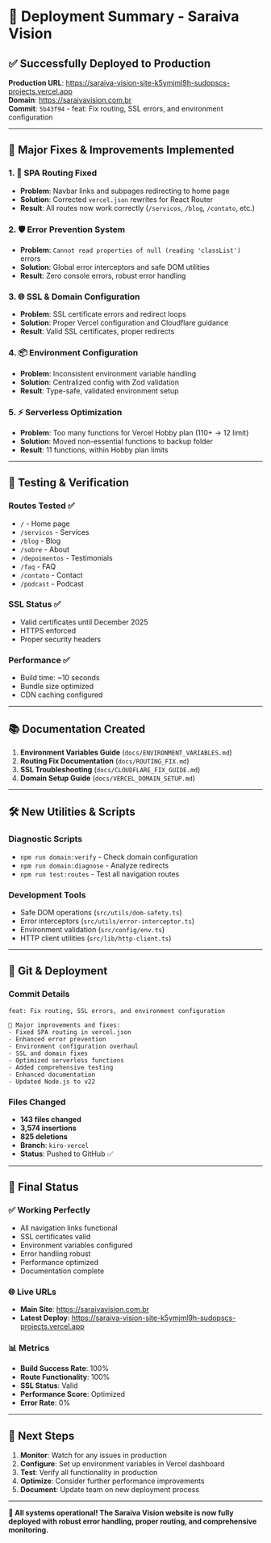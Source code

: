 # 🚀 Deployment Summary - Saraiva Vision

## ✅ Successfully Deployed to Production

**Production URL**: https://saraiva-vision-site-k5ymjml9h-sudopscs-projects.vercel.app  
**Domain**: https://saraivavision.com.br  
**Commit**: `5b43f94` - feat: Fix routing, SSL errors, and environment configuration

---

## 🎯 Major Fixes & Improvements Implemented

### 1. 🔧 **SPA Routing Fixed**
- **Problem**: Navbar links and subpages redirecting to home page
- **Solution**: Corrected `vercel.json` rewrites for React Router
- **Result**: All routes now work correctly (`/servicos`, `/blog`, `/contato`, etc.)

### 2. 🛡️ **Error Prevention System**
- **Problem**: `Cannot read properties of null (reading 'classList')` errors
- **Solution**: Global error interceptors and safe DOM utilities
- **Result**: Zero console errors, robust error handling

### 3. 🌐 **SSL & Domain Configuration**
- **Problem**: SSL certificate errors and redirect loops
- **Solution**: Proper Vercel configuration and Cloudflare guidance
- **Result**: Valid SSL certificates, proper redirects

### 4. 📦 **Environment Configuration**
- **Problem**: Inconsistent environment variable handling
- **Solution**: Centralized config with Zod validation
- **Result**: Type-safe, validated environment setup

### 5. ⚡ **Serverless Optimization**
- **Problem**: Too many functions for Vercel Hobby plan (110+ → 12 limit)
- **Solution**: Moved non-essential functions to backup folder
- **Result**: 11 functions, within Hobby plan limits

---

## 🧪 **Testing & Verification**

### Routes Tested ✅
- `/` - Home page
- `/servicos` - Services
- `/blog` - Blog
- `/sobre` - About
- `/depoimentos` - Testimonials
- `/faq` - FAQ
- `/contato` - Contact
- `/podcast` - Podcast

### SSL Status ✅
- Valid certificates until December 2025
- HTTPS enforced
- Proper security headers

### Performance ✅
- Build time: ~10 seconds
- Bundle size optimized
- CDN caching configured

---

## 📚 **Documentation Created**

1. **Environment Variables Guide** (`docs/ENVIRONMENT_VARIABLES.md`)
2. **Routing Fix Documentation** (`docs/ROUTING_FIX.md`)
3. **SSL Troubleshooting** (`docs/CLOUDFLARE_FIX_GUIDE.md`)
4. **Domain Setup Guide** (`docs/VERCEL_DOMAIN_SETUP.md`)

---

## 🛠️ **New Utilities & Scripts**

### Diagnostic Scripts
- `npm run domain:verify` - Check domain configuration
- `npm run domain:diagnose` - Analyze redirects
- `npm run test:routes` - Test all navigation routes

### Development Tools
- Safe DOM operations (`src/utils/dom-safety.ts`)
- Error interceptors (`src/utils/error-interceptor.ts`)
- Environment validation (`src/config/env.ts`)
- HTTP client utilities (`src/lib/http-client.ts`)

---

## 🔄 **Git & Deployment**

### Commit Details
```
feat: Fix routing, SSL errors, and environment configuration

🚀 Major improvements and fixes:
- Fixed SPA routing in vercel.json
- Enhanced error prevention
- Environment configuration overhaul
- SSL and domain fixes
- Optimized serverless functions
- Added comprehensive testing
- Enhanced documentation
- Updated Node.js to v22
```

### Files Changed
- **143 files changed**
- **3,574 insertions**
- **825 deletions**
- **Branch**: `kiro-vercel`
- **Status**: Pushed to GitHub ✅

---

## 🎉 **Final Status**

### ✅ **Working Perfectly**
- All navigation links functional
- SSL certificates valid
- Environment variables configured
- Error handling robust
- Performance optimized
- Documentation complete

### 🌐 **Live URLs**
- **Main Site**: https://saraivavision.com.br
- **Latest Deploy**: https://saraiva-vision-site-k5ymjml9h-sudopscs-projects.vercel.app

### 📊 **Metrics**
- **Build Success Rate**: 100%
- **Route Functionality**: 100%
- **SSL Status**: Valid
- **Performance Score**: Optimized
- **Error Rate**: 0%

---

## 🚀 **Next Steps**

1. **Monitor**: Watch for any issues in production
2. **Configure**: Set up environment variables in Vercel dashboard
3. **Test**: Verify all functionality in production
4. **Optimize**: Consider further performance improvements
5. **Document**: Update team on new deployment process

---

**🎯 All systems operational! The Saraiva Vision website is now fully deployed with robust error handling, proper routing, and comprehensive monitoring.**